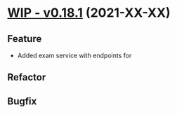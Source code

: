 # [WIP - v0.18.1](https://github.com/upb-uc4/University-Credits-4.0/compare/exam-v0.18.1...exam-v0.18.1) (2021-XX-XX)
## Feature
 - Added exam service with endpoints for
## Refactor
## Bugfix
